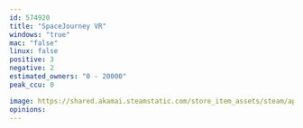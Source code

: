 ```yaml
---
id: 574920
title: "SpaceJourney VR"
windows: "true"
mac: "false"
linux: false
positive: 3
negative: 2
estimated_owners: "0 - 20000"
peak_ccu: 0

image: https://shared.akamai.steamstatic.com/store_item_assets/steam/apps/574920/header.jpg?t=1509753089
opinions:
---
```

